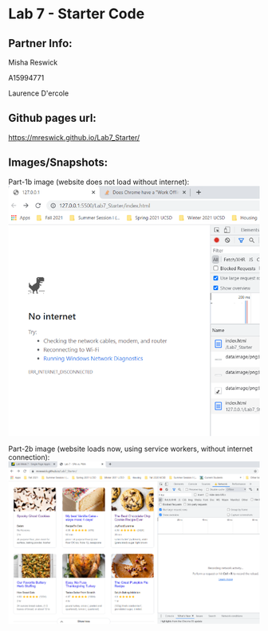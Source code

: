 # Lab 7 - Starter Code
## Partner Info:
Misha Reswick

A15994771

Laurence D'ercole



## Github pages url:
https://mreswick.github.io/Lab7_Starter/

## Images/Snapshots:
Part-1b image (website does not load without internet):
![part-1b](screenshots/part-1b.PNG)

Part-2b image (website loads now, using service workers, without
internet connection):
![part-2b](screenshots/part-2b.PNG)